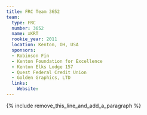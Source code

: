 ```yaml
---
title: FRC Team 3652
team:
  type: FRC
  number: 3652
  name: xKRT
  rookie_year: 2011
  location: Kenton, OH, USA
  sponsors:
  - Robinson Fin
  - Kenton Foundation for Excellence
  - Kenton Elks Lodge 157
  - Quest Federal Credit Union
  - Golden Graphics, LTD
  links:
    Website:
---
```


{% include remove_this_line_and_add_a_paragraph %}